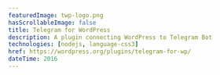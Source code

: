 ```yaml
---
featuredImage: twp-logo.png
hasScrollableImage: false
title: Telegram for WordPress
description: A plugin connecting WordPress to Telegram Bot
technologies: [nodejs, language-css3]
href: https://wordpress.org/plugins/telegram-for-wp/
dateTime: 2016
---
```


